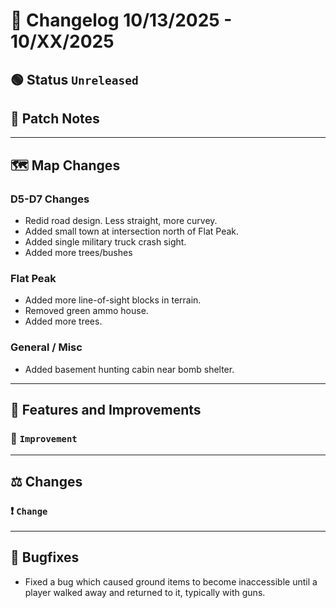 # 📑 Changelog 10/13/2025 - 10/XX/2025

## 🟢 Status `Unreleased`

## 💬 Patch Notes

________

## 🗺️ Map Changes

### D5-D7 Changes
- Redid road design. Less straight, more curvey.
- Added small town at intersection north of Flat Peak.
- Added single military truck crash sight.
- Added more trees/bushes

### Flat Peak
- Added more line-of-sight blocks in terrain.
- Removed green ammo house.
- Added more trees.

### General / Misc
- Added basement hunting cabin near bomb shelter.

________

## 📢 Features and Improvements

### 🔼 `Improvement` 
________

## ⚖️ Changes

### ❗ `Change` 
________

## 🐛 Bugfixes
- Fixed a bug which caused ground items to become inaccessible until a player walked away and returned to it, typically with guns.
